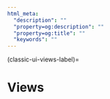 ```yaml
---
html_meta:
  "description": ""
  "property=og:description": ""
  "property=og:title": ""
  "keywords": ""
---
```


(classic-ui-views-label)=

# Views

